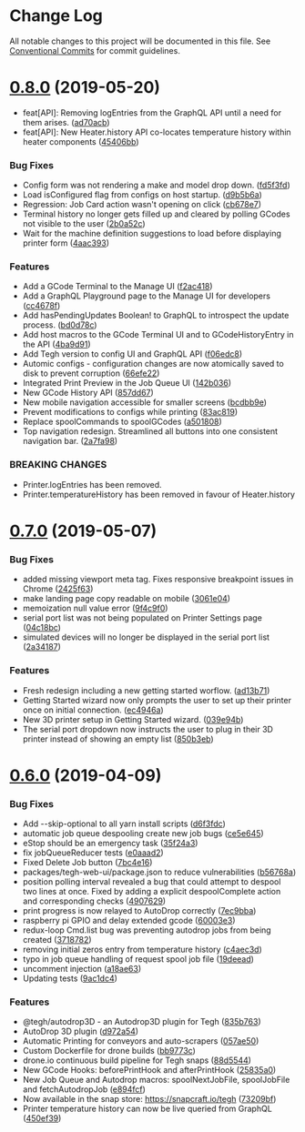 # Change Log

All notable changes to this project will be documented in this file.
See [Conventional Commits](https://conventionalcommits.org) for commit guidelines.

# [0.8.0](https://github.com/tegh/tegh/compare/v0.7.0...v0.8.0) (2019-05-20)


* feat[API]: Removing logEntries from the GraphQL API until a need for them arises. ([ad70acb](https://github.com/tegh/tegh/commit/ad70acb))
* feat[API]: New Heater.history API co-locates temperature history within heater components ([45406bb](https://github.com/tegh/tegh/commit/45406bb))


### Bug Fixes

* Config form was not rendering a make and model drop down. ([fd5f3fd](https://github.com/tegh/tegh/commit/fd5f3fd))
* Load isConfigured flag from configs on host startup. ([d9b5b6a](https://github.com/tegh/tegh/commit/d9b5b6a))
* Regression: Job Card action wasn't opening on click ([cb678e7](https://github.com/tegh/tegh/commit/cb678e7))
* Terminal history no longer gets filled up and cleared by polling GCodes not visible to the user ([2b0a52c](https://github.com/tegh/tegh/commit/2b0a52c))
* Wait for the machine definition suggestions to load before displaying printer form ([4aac393](https://github.com/tegh/tegh/commit/4aac393))


### Features

* Add a GCode Terminal to the Manage UI ([f2ac418](https://github.com/tegh/tegh/commit/f2ac418))
* Add a GraphQL Playground page to the Manage UI for developers ([cc4678f](https://github.com/tegh/tegh/commit/cc4678f))
* Add hasPendingUpdates Boolean! to GraphQL to introspect the update process. ([bd0d78c](https://github.com/tegh/tegh/commit/bd0d78c))
* Add host macros to the GCode Terminal UI and to GCodeHistoryEntry in the API ([4ba9d91](https://github.com/tegh/tegh/commit/4ba9d91))
* Add Tegh version to config UI and GraphQL API ([f06edc8](https://github.com/tegh/tegh/commit/f06edc8))
* Automic configs - configuration changes are now atomically saved to disk to prevent corruption ([66efe22](https://github.com/tegh/tegh/commit/66efe22))
* Integrated Print Preview in the Job Queue UI ([142b036](https://github.com/tegh/tegh/commit/142b036))
* New GCode History API ([857dd67](https://github.com/tegh/tegh/commit/857dd67))
* New mobile navigation accessible for smaller screens ([bcdbb9e](https://github.com/tegh/tegh/commit/bcdbb9e))
* Prevent modifications to configs while printing ([83ac819](https://github.com/tegh/tegh/commit/83ac819))
* Replace spoolCommands to spoolGCodes ([a501808](https://github.com/tegh/tegh/commit/a501808))
* Top navigation redesign. Streamlined all buttons into one consistent navigation bar. ([2a7fa98](https://github.com/tegh/tegh/commit/2a7fa98))


### BREAKING CHANGES

* Printer.logEntries has been removed.
* Printer.temperatureHistory has been removed in favour of Heater.history





# [0.7.0](https://github.com/tegh/tegh/compare/v0.6.0...v0.7.0) (2019-05-07)


### Bug Fixes

* added missing viewport meta tag. Fixes responsive breakpoint issues in Chrome ([2425f63](https://github.com/tegh/tegh/commit/2425f63))
* make landing page copy readable on mobile ([3061e04](https://github.com/tegh/tegh/commit/3061e04))
* memoization null value error ([9f4c9f0](https://github.com/tegh/tegh/commit/9f4c9f0))
* serial port list was not being populated on Printer Settings page ([04c18bc](https://github.com/tegh/tegh/commit/04c18bc))
* simulated devices will no longer be displayed in the serial port list ([2a34187](https://github.com/tegh/tegh/commit/2a34187))


### Features

* Fresh redesign including a new getting started worflow. ([ad13b71](https://github.com/tegh/tegh/commit/ad13b71))
* Getting Started wizard now only prompts the user to set up their printer once on initial connection. ([ec4946a](https://github.com/tegh/tegh/commit/ec4946a))
* New 3D printer setup in Getting Started wizard. ([039e94b](https://github.com/tegh/tegh/commit/039e94b))
* The serial port dropdown now instructs the user to plug in their 3D printer instead of showing an empty list ([850b3eb](https://github.com/tegh/tegh/commit/850b3eb))





# [0.6.0](https://github.com/tegh/tegh/compare/v0.5.10...v0.6.0) (2019-04-09)


### Bug Fixes

* Add --skip-optional to all yarn install scripts ([d6f3fdc](https://github.com/tegh/tegh/commit/d6f3fdc))
* automatic job queue despooling create new job bugs ([ce5e645](https://github.com/tegh/tegh/commit/ce5e645))
* eStop should be an emergency task ([35f24a3](https://github.com/tegh/tegh/commit/35f24a3))
* fix jobQueueReducer tests ([e0aaad2](https://github.com/tegh/tegh/commit/e0aaad2))
* Fixed Delete Job button ([7bc4e16](https://github.com/tegh/tegh/commit/7bc4e16))
* packages/tegh-web-ui/package.json to reduce vulnerabilities ([b56768a](https://github.com/tegh/tegh/commit/b56768a))
* position polling interval revealed a bug that could attempt to despool two lines at once. Fixed by adding a explicit despoolComplete action and corresponding checks ([4907629](https://github.com/tegh/tegh/commit/4907629))
* print progress is now relayed to AutoDrop correctly ([7ec9bba](https://github.com/tegh/tegh/commit/7ec9bba))
* raspberry pi GPIO and delay extended gcode ([60003e3](https://github.com/tegh/tegh/commit/60003e3))
* redux-loop Cmd.list bug was preventing autodrop jobs from being created ([3718782](https://github.com/tegh/tegh/commit/3718782))
* removing initial zeros entry from temperature history ([c4aec3d](https://github.com/tegh/tegh/commit/c4aec3d))
* typo in job queue handling of request spool job file ([19deead](https://github.com/tegh/tegh/commit/19deead))
* uncomment  injection ([a18ae63](https://github.com/tegh/tegh/commit/a18ae63))
* Updating tests ([9ac1dc4](https://github.com/tegh/tegh/commit/9ac1dc4))


### Features

* @tegh/autodrop3D - an Autodrop3D plugin for Tegh ([835b763](https://github.com/tegh/tegh/commit/835b763))
* AutoDrop 3D plugin ([d972a54](https://github.com/tegh/tegh/commit/d972a54))
* Automatic Printing for conveyors and auto-scrapers ([057ae50](https://github.com/tegh/tegh/commit/057ae50))
* Custom Dockerfile for drone builds ([bb9773c](https://github.com/tegh/tegh/commit/bb9773c))
* drone.io continuous build pipeline for Tegh snaps ([88d5544](https://github.com/tegh/tegh/commit/88d5544))
* New GCode Hooks: beforePrintHook and afterPrintHook ([25835a0](https://github.com/tegh/tegh/commit/25835a0))
* New Job Queue and Autodrop macros: spoolNextJobFile, spoolJobFile and fetchAutodropJob ([e894fcf](https://github.com/tegh/tegh/commit/e894fcf))
* Now available in the snap store: https://snapcraft.io/tegh ([73209bf](https://github.com/tegh/tegh/commit/73209bf))
* Printer temperature history can now be live queried from GraphQL ([450ef39](https://github.com/tegh/tegh/commit/450ef39))

